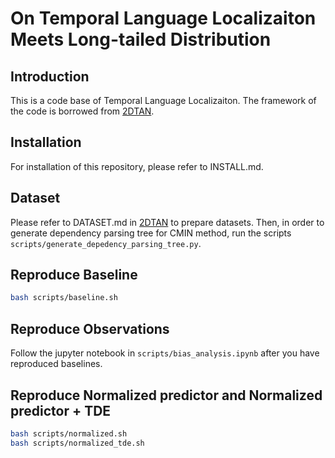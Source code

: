 # On Temporal Language Localizaiton Meets Long-tailed Distribution

## Introduction

This is a code base of Temporal Language Localizaiton. The framework of the code is borrowed from [2DTAN](https://github.com/ChenJoya/2dtan).

## Installation
For installation of this repository, please refer to INSTALL.md.

## Dataset
Please refer to DATASET.md in [2DTAN](https://github.com/ChenJoya/2dtan) to prepare datasets. Then, in order to generate dependency parsing tree for CMIN method, run the scripts ```scripts/generate_depedency_parsing_tree.py```.

## Reproduce Baseline
```bash
bash scripts/baseline.sh
```

## Reproduce Observations

Follow the jupyter notebook in ```scripts/bias_analysis.ipynb``` after you have reproduced baselines.

## Reproduce Normalized predictor and Normalized predictor + TDE
```bash
bash scripts/normalized.sh
bash scripts/normalized_tde.sh
```
